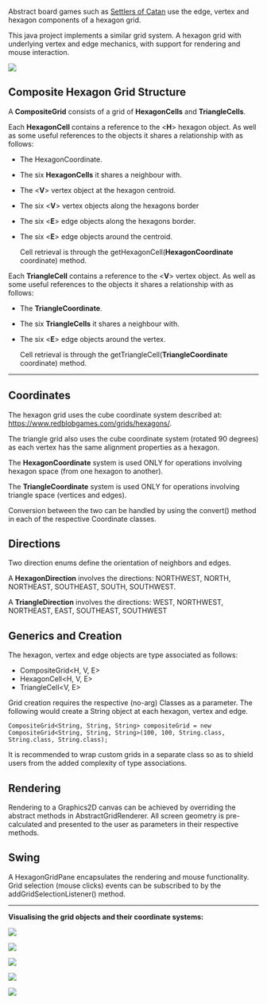 Abstract board games such as [Settlers of Catan](https://en.wikipedia.org/wiki/Catan) use the edge, vertex and hexagon components of a hexagon grid. 

This java project implements a similar grid system. A hexagon grid with underlying vertex and edge mechanics, with support for rendering and mouse interaction.

![](/src/main/resources/image20250805180433.png)

## Composite Hexagon Grid Structure

A **CompositeGrid** consists of a grid of **HexagonCells** and **TriangleCells**.

Each **HexagonCell** contains a reference to the \<**H**> hexagon object. As well as some useful references to the objects it shares a relationship with as follows:

- The HexagonCoordinate.

- The six **HexagonCells** it shares a neighbour with.

- The \<**V**> vertex object at the hexagon centroid.

- The six \<**V**> vertex objects along the hexagons border

- The six \<**E**> edge objects along the hexagons border.

- The six \<**E**> edge objects around the centroid.

  Cell retrieval is through the getHexagonCell(**HexagonCoordinate** coordinate) method.
  
Each **TriangleCell** contains a reference to the \<**V**> vertex object. As well as some useful references to the objects it shares a relationship with as follows:

- The **TriangleCoordinate**.

- The six **TriangleCells** it shares a neighbour with.

- The six \<**E**> edge objects around the vertex.

  Cell retrieval is through the getTriangleCell(**TriangleCoordinate** coordinate) method.
  
---

## Coordinates
The hexagon grid uses the cube coordinate system described at: https://www.redblobgames.com/grids/hexagons/. 

The triangle grid also uses the cube coordinate system (rotated 90 degrees) as each vertex has the same alignment properties as a hexagon.

The **HexagonCoordinate** system is used ONLY for operations involving hexagon space (from one hexagon to another). 

The **TriangleCoordinate** system is used ONLY for operations involving triangle space (vertices and edges). 

Conversion between the two can be handled by using the convert() method in each of the respective Coordinate classes.

## Directions
Two direction enums define the orientation of neighbors and edges.

A **HexagonDirection** involves the directions: NORTHWEST, NORTH, NORTHEAST, SOUTHEAST, SOUTH, SOUTHWEST.

A **TriangleDirection** involves the directions: WEST, NORTHWEST, NORTHEAST, EAST, SOUTHEAST, SOUTHWEST

## Generics and Creation
The hexagon, vertex and edge objects are type associated as follows:

- CompositeGrid<H, V, E>
- HexagonCell<H, V, E>
- TriangleCell<V, E>

Grid creation requires the respective (no-arg) Classes as a parameter. The following would create a String object at each hexagon, vertex and edge.

`CompositeGrid<String, String, String> compositeGrid = new CompositeGrid<String, String, String>(100, 100, String.class, String.class, String.class);`

It is recommended to wrap custom grids in a separate class so as to shield users from the added complexity of type associations.

## Rendering
Rendering to a Graphics2D canvas can be achieved by overriding the abstract methods in AbstractGridRenderer. All screen geometry is pre-calculated and presented to the user as parameters in their respective methods.
## Swing
A HexagonGridPane encapsulates the rendering and mouse functionality.  Grid selection (mouse clicks) events can be subscribed to by the addGridSelectionListener() method.

---

**Visualising the grid objects and their coordinate systems:**

![](/src/main/resources/image20250805153639.png)

![](/src/main/resources/image20250805151003.png)

![](/src/main/resources/image20250805150628.png)

![](/src/main/resources/image20250805150705.png)

![](/src/main/resources/image20250805150807.png)

